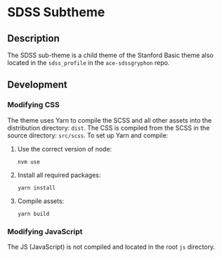 # SDSS Subtheme

## Description

The SDSS sub-theme is a child theme of the Stanford Basic theme also located in the `sdss_profile` in the `ace-sdssgryphon` repo.

## Development

### Modifying CSS
The theme uses Yarn to compile the SCSS and all other assets into the distribution directory: `dist`. The CSS is compiled from the SCSS in the source directory: `src/scss`. To set up Yarn and compile:

1. Use the correct version of node:
    ```
    nvm use
    ```
2. Install all required packages:
    ```
    yarn install
    ```
3. Compile assets:
    ```
    yarn build
    ```

### Modifying JavaScript
The JS (JavaScript) is not compiled and located in the root `js` directory.
